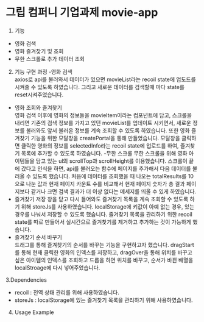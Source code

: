 # 그립 컴퍼니 기업과제 movie-app   

1. 기능   
- 영화 검색  
- 영화 즐겨찾기 및 조회   
- 무한 스크롤로 추가 데이터 조회   


2. 기능 구현 과정
 -영화 검색   
 axios로 api를 불러와서 데이터가 있으면 movieList라는 recoil state에 업도드를 시켜줄 수 있도록 하였습니다. 그리고 새로운 데이터를 검색할때 마다 state를 reset시켜주었습니다.   
 - 영화 조회와 즐겨찾기  
  영화 검색 이후에 영화의 정보들을 movieItem이라는 컴포넌트에 담고, 스크롤을 내리면 기존의 검색 정보를 가지고 있던 movieList를 업데이트 시키면서, 새로운 정보를 불러와도 앞서 불러온 정보를 계속 조회할 수 있도록 하였습니다. 또한 영화 즐겨찾기 기능을 위한 모달창을 createPortal을 통해 만들었습니다. 모달창을 클릭하면 클릭한 영화의 정보를 selectedInfo라는 recoil state에 업로드를 하여, 즐겨찾기 목록에 추가할 수 있도록 하였습니다. 
  -무한 스크롤
  무한 스크롤을 위해 영화 아이템들을 담고 있는 ul의 scrollTop과 scrollHeight를 이용했습니다. 스크롤이 끝에 갔다고 인식을 하면, api를 불러오는 함수에 페이지를 추가해서 다음 데이터를 불러올 수 있도록 했습니다. 처음에 데이터를 조회했을 때 나오는 totalResults를 10으로 나눈 값과 현재 페이지 카운트 수를 비교해서 현재 페이지 숫자가 총 결과 페이지보다 같거나 크면 검색 결과가 더 이상 없다는 메세지를 띄울 수 있게 하였습니다.
 - 즐겨찾기 저장
  창을 닫고 다시 들어와도 즐겨찾기 목록을 계속 조회할 수 있도록 하기 위해 storeJs를  사용하였습니다. localStorage에 키값이 아예 없는 경우, 있는 경우를 나눠서 저장할 수 있도록 했습니다. 즐겨찾기 목록을 관리하기 위한 recoil state를 따로 만들어서 실시간으로 즐겨찾기를 제거하고 추가하는 것이 가능하게 했습니다.   
 - 즐겨찾기 순서 바꾸기   
 드래그를 통해 즐겨찾기의 순서를 바꾸는 기능을 구현하고자 했습니다. dragStart를 통해 현재 클릭한 영화의 인덱스를 저장하고, dragOver을 통해 위치를 바꾸고 싶은 아이템의 인덱스를 조회하고 드롭을 하면 위치를 바꾸고, 순서가 바뀐 배열을 localStroage에 다시 넣어주었습니다. 

 3.Dependencies
- recoil : 전역 상태 관리를 위해 사용하였습니다.
- storeJs : localStorage에 있는 즐겨찾기 목록을 관리하기 위해 사용하였습니다.

4. Usage Example
